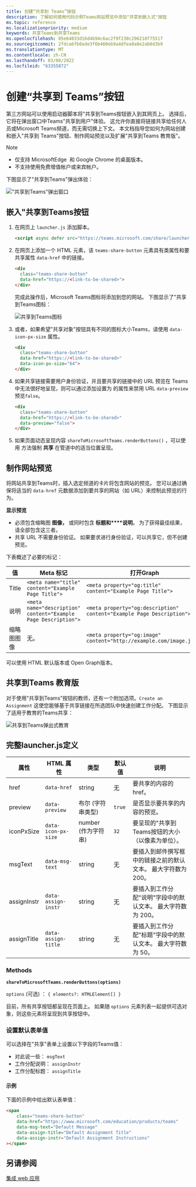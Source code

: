 ```yaml
---
title: 创建“共享到 Teams”按钮
description: 了解如何使用代码示例Teams网站预览中添加"共享到嵌入式"按钮
ms.topic: reference
ms.localizationpriority: medium
keywords: 共享Teams到共享Teams
ms.openlocfilehash: 05e64033d16d4b94c6ac2f9f230c296218f75517
ms.sourcegitcommit: 2fdca6fb0ade3f6b460eb9a4dfea0a8e2ab8d3b9
ms.translationtype: MT
ms.contentlocale: zh-CN
ms.lasthandoff: 03/08/2022
ms.locfileid: "63355872"
---
```

# <a name="create-share-to-teams-button"></a>创建“共享到 Teams”按钮

第三方网站可以使用启动器脚本将"共享到Teams按钮嵌入到其网页上。 选择后，它将在弹出窗口中Teams"共享到用户"体验。 这允许你直接将链接共享给任何人员或Microsoft Teams频道，而无需切换上下文。 本文档指导您如何为网站创建和嵌入"共享到 Teams"按钮、制作网站预览以及扩展"共享到Teams 教育版"。

> [!NOTE]
> * 仅支持 MicrosoftEdge&nbsp; 和 Google Chrome 的桌面版本。
> * 不支持使用免费增值帐户或来宾帐户。  

下图显示了"共享到Teams"弹出体验：

!["共享到Teams"弹出窗口](~/assets/images/share-to-teams-popup.png)

## <a name="embed-a-share-to-teams-button"></a>嵌入"共享到Teams按钮

1. 在网页上 `launcher.js` 添加脚本。

    ```html
    <script async defer src="https://teams.microsoft.com/share/launcher.js"></script>
    ```

1. 在网页上添加一个 HTML 元素，该 `teams-share-button` 元素具有类属性和要共享属性 `data-href` 中的链接。

    ```html
    <div
      class="teams-share-button"
      data-href="https://<link-to-be-shared>">
    </div>
    ```

    完成此操作后，Microsoft Teams图标将添加到您的网站。 下图显示了"共享到Teams图标：

    ![共享到Teams图标](~/assets/icons/share-to-teams-icon.png)

1. 或者，如果希望"共享对象"按钮具有不同的图标大小Teams，请使用 `data-icon-px-size` 属性。

    ```html
    <div
      class="teams-share-button"
      data-href="https://<link-to-be-shared>"
      data-icon-px-size="64">
    </div>
    ```
1. 如果共享链接需要用户身份验证，并且要共享的链接中的 URL 预览在 Teams 中无法很好地呈现，则可以通过添加设置为 的属性来禁用 URL `data-preview` 预览`false`。

    ```html
    <div
      class="teams-share-button"
      data-href="https://<link-to-be-shared>"
      data-preview="false">
    </div>
    ```

1. 如果页面动态呈现内容 `shareToMicrosoftTeams.renderButtons()` ，可以使用 方法强制 **共享** 在管道中的适当位置呈现。

## <a name="craft-your-website-preview"></a>制作网站预览

将网站共享到Teams时，插入选定频道的卡片将包含网站的预览。 您可以通过确保将适当的 `data-href` 元数据添加到要共享的网站（如 URL）来控制此预览的行为。  

**显示预览**

* 必须包含缩略图 **图像，** 或同时包含 **标题和****说明**。 为了获得最佳结果，请全部包含这三者。
* 共享 URL 不需要身份验证。 如果要求进行身份验证，可以共享它，但不创建预览。

下表概述了必要的标记：

|值|Meta 标记| 打开Graph|
|----|----|----|
|Title|`<meta name="title" content="Example Page Title">`|`<meta property="og:title" content="Example Page Title">`|
|说明|`<meta name="description" content="Example Page Description">`|`<meta property="og:description" content="Example Page Description">`|
|缩略图图像| 无。 |`<meta property="og:image" content="http://example.com/image.jpg">`|

可以使用 HTML 默认版本或 Open Graph版本。

## <a name="share-to-teams-for-education"></a>共享到Teams 教育版

对于使用"共享到Teams"按钮的教师，还有一个附加选项。`Create an Assignment` 这使您能够基于共享链接在所选团队中快速创建工作分配。 下图显示了适用于教育的Teams共享： 

![共享到Teams弹出式教育](~/assets/images/share-to-teams-popup-edu.png)

## <a name="full-launcherjs-definition"></a>完整launcher.js定义

| 属性 | HTML 属性 | 类型 | 默认值 | 说明 |
| -------------- | ---------------------- | --------------------- | ------- | ---------------------------------------------------------------------- |
| href | `data-href` | string | 无 | 要共享的内容的 href。 |
| preview | `data-preview` | 布尔 (字符串类型)  | `true` | 是否显示要共享的内容的预览。 |
| iconPxSize | `data-icon-px-size` | number (作为字符串)  | `32` | 要呈现的"共享到Teams按钮的大小（以像素为单位）。 |
| msgText | `data-msg-text` | string | 无 | 要插入到邮件撰写框中的链接之前的默认文本。 最大字符数为 200。 |
| assignInstr | `data-assign-instr` | string | 无 | 要插入到工作分配"说明"字段中的默认文本。 最大字符数为 200。 |
| assignTitle | `data-assign-title` | string | 无 | 要插入到工作分配"标题"字段中的默认文本。 最大字符数为 50。 |

### <a name="methods"></a>Methods

**`shareToMicrosoftTeams.renderButtons(options)`**

`options` (可选) ： `{ elements?: HTMLElement[] }`

目前，所有共享按钮都呈现在页面上。 如果随 `options` 元素列表一起提供可选对象，则这些元素将呈现到共享按钮中。

### <a name="set-default-form-values"></a>设置默认表单值

可以选择在"共享"表单上设置以下字段的Teams值：

* 对此说一些： `msgText`
* 工作分配说明： `assignInstr`
* 工作分配标题： `assignTitle`

#### <a name="example"></a>示例

 下面的示例中给出默认表单值：

```html
<span
    class="teams-share-button"
    data-href="https://www.microsoft.com/education/products/teams"
    data-msg-text="Default Message"
    data-assign-title="Default Assignment Title"
    data-assign-instr="Default Assignment Instructions"
></span>
```

## <a name="see-also"></a>另请参阅

[集成 web 应用](~/samples/integrate-web-apps-overview.md)
